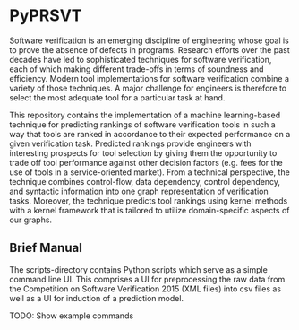 # PyPRSVT

Software verification is an emerging discipline of engineering whose goal is to prove the absence of defects in programs.
Research efforts over the past decades have led to sophisticated techniques for software verification, each of which making different trade-offs in terms of soundness and efficiency.
Modern tool implementations for software verification combine a variety of those techniques.
A major challenge for engineers is therefore to select the most adequate tool for a particular task at hand.

This repository contains the implementation of a machine learning-based technique for predicting rankings of software verification tools in such a way that tools are ranked in accordance to their expected performance on a given verification task. Predicted rankings provide engineers with interesting prospects for tool selection by giving them the opportunity to trade off tool performance against other decision factors (e.g. fees for the use of tools in a service-oriented market).
From a technical perspective, the technique combines control-flow, data dependency, control dependency, and syntactic information into one graph representation of verification tasks.
Moreover, the technique predicts tool rankings using kernel methods with a kernel framework that is tailored to utilize domain-specific aspects of our graphs.

## Brief Manual

The scripts-directory contains Python scripts which serve as a simple command line UI. This comprises a UI for preprocessing the raw data from the Competition on Software Verification 2015 (XML files) into csv files as well as a UI for induction of a prediction model. 

TODO: Show example commands
